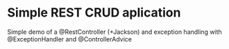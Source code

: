 # Simple REST CRUD aplication
Simple demo of a @RestController (+Jackson) and exception handling with @ExceptionHandler and @ControllerAdvice
